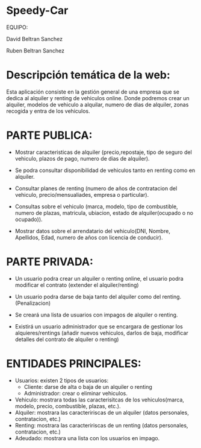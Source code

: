 # Speedy-Car
EQUIPO:

David Beltran Sanchez 

Ruben Beltran Sanchez

# Descripción temática de la web:
Esta aplicación consiste en la gestión general de una empresa que se dedica al alquiler y renting de vehiculos online. 
Donde podremos crear un alquiler, modelos de vehiculo a alquilar, numero de dias de alquiler, zonas recogida y entra de los vehiculos.

# PARTE PUBLICA:

- Mostrar caracteristicas de alquiler (precio,repostaje, tipo de seguro del vehiculo, plazos de pago, numero de dias de alquiler).

- Se podra consultar disponibilidad de vehiculos tanto en renting como en alquiler.

- Consultar planes de renting  (numero de años de contratacion del vehiculo, precio/mensualiades, empresa o particular).

- Consultas sobre el vehiculo (marca, modelo, tipo de combustible, numero de plazas, matricula, ubiacion, estado de alquiler(ocupado o no     ocupado)).

- Mostrar datos sobre el arrendatario del vehiculo(DNI, Nombre, Apellidos, Edad, numero de años con licencia de conducir).

# PARTE PRIVADA:

- Un usuario podra crear un alquiler o renting online, el usuario podra modificar el contrato (extender el alquiler/renting)

- Un usuario podra darse de baja tanto del alquiler como del renting.(Penalizacion)

- Se creará una lista de usuarios con impagos de alquiler o renting.

- Existirá un usuario administrador que se encargara de gestionar los alquieres/rentings (añadir nuevos vehiculos, darlos de baja,           modificar detalles del contrato de alquiler o renting)

# ENTIDADES PRINCIPALES:

- Usuarios: existen 2 tipos de usuarios: 
    - Cliente: darse de alta o baja de un alquiler o renting
    - Administrador: crear o eliminar vehiculos.
- Vehiculo: mostrara todas las caracterisitcas de los vehiculos(marca, modelo, precio, combustible, plazas, etc.).
- Alquiler: mostrara las caracteririscas de un alquiler (datos personales, contratacion, etc.)
- Renting:  mostrara las caracteririscas de un renting  (datos personales, contratacion, etc.)
- Adeudado: mostrara una lista con los usuarios en impago.
